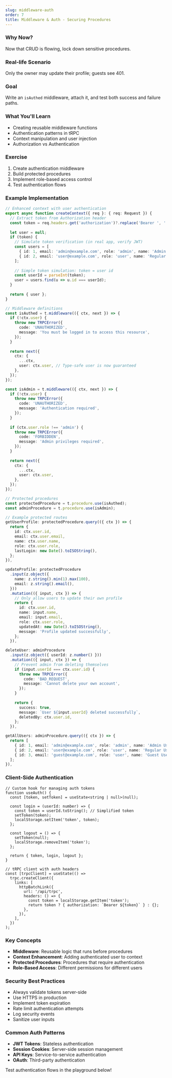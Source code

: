 ```yaml
---
slug: middleware-auth
order: 7
title: Middleware & Auth - Securing Procedures
---
```


### Why Now?
Now that CRUD is flowing, lock down sensitive procedures.

### Real-life Scenario
Only the owner may update their profile; guests see 401.

### Goal
Write an `isAuthed` middleware, attach it, and test both success and failure paths.

### What You'll Learn
- Creating reusable middleware functions
- Authentication patterns in tRPC
- Context manipulation and user injection
- Authorization vs Authentication

### Exercise

1. Create authentication middleware
2. Build protected procedures
3. Implement role-based access control
4. Test authentication flows

### Example Implementation

```ts
// Enhanced context with user authentication
export async function createContext({ req }: { req: Request }) {
  // Extract token from Authorization header
  const token = req.headers.get('authorization')?.replace('Bearer ', '');
  
  let user = null;
  if (token) {
    // Simulate token verification (in real app, verify JWT)
    const users = [
      { id: 1, email: 'admin@example.com', role: 'admin', name: 'Admin User' },
      { id: 2, email: 'user@example.com', role: 'user', name: 'Regular User' },
    ];
    
    // Simple token simulation: token = user id
    const userId = parseInt(token);
    user = users.find(u => u.id === userId);
  }
  
  return { user };
}

// Middleware definitions
const isAuthed = t.middleware(({ ctx, next }) => {
  if (!ctx.user) {
    throw new TRPCError({
      code: 'UNAUTHORIZED',
      message: 'You must be logged in to access this resource',
    });
  }
  
  return next({
    ctx: {
      ...ctx,
      user: ctx.user, // Type-safe user is now guaranteed
    },
  });
});

const isAdmin = t.middleware(({ ctx, next }) => {
  if (!ctx.user) {
    throw new TRPCError({
      code: 'UNAUTHORIZED',
      message: 'Authentication required',
    });
  }
  
  if (ctx.user.role !== 'admin') {
    throw new TRPCError({
      code: 'FORBIDDEN',
      message: 'Admin privileges required',
    });
  }
  
  return next({
    ctx: {
      ...ctx,
      user: ctx.user,
    },
  });
});

// Protected procedures
const protectedProcedure = t.procedure.use(isAuthed);
const adminProcedure = t.procedure.use(isAdmin);

// Example protected routes
getUserProfile: protectedProcedure.query(({ ctx }) => {
  return {
    id: ctx.user.id,
    email: ctx.user.email,
    name: ctx.user.name,
    role: ctx.user.role,
    lastLogin: new Date().toISOString(),
  };
}),

updateProfile: protectedProcedure
  .input(z.object({
    name: z.string().min(1).max(100),
    email: z.string().email(),
  }))
  .mutation(({ input, ctx }) => {
    // Only allow users to update their own profile
    return {
      id: ctx.user.id,
      name: input.name,
      email: input.email,
      role: ctx.user.role,
      updatedAt: new Date().toISOString(),
      message: 'Profile updated successfully',
    };
  }),

deleteUser: adminProcedure
  .input(z.object({ userId: z.number() }))
  .mutation(({ input, ctx }) => {
    // Prevent admin from deleting themselves
    if (input.userId === ctx.user.id) {
      throw new TRPCError({
        code: 'BAD_REQUEST',
        message: 'Cannot delete your own account',
      });
    }
    
    return {
      success: true,
      message: `User ${input.userId} deleted successfully`,
      deletedBy: ctx.user.id,
    };
  }),

getAllUsers: adminProcedure.query(({ ctx }) => {
  return [
    { id: 1, email: 'admin@example.com', role: 'admin', name: 'Admin User' },
    { id: 2, email: 'user@example.com', role: 'user', name: 'Regular User' },
    { id: 3, email: 'guest@example.com', role: 'user', name: 'Guest User' },
  ];
}),
```

### Client-Side Authentication

```tsx
// Custom hook for managing auth tokens
function useAuth() {
  const [token, setToken] = useState<string | null>(null);
  
  const login = (userId: number) => {
    const token = userId.toString(); // Simplified token
    setToken(token);
    localStorage.setItem('token', token);
  };
  
  const logout = () => {
    setToken(null);
    localStorage.removeItem('token');
  };
  
  return { token, login, logout };
}

// tRPC client with auth headers
const [trpcClient] = useState(() =>
  trpc.createClient({
    links: [
      httpBatchLink({
        url: '/api/trpc',
        headers: () => {
          const token = localStorage.getItem('token');
          return token ? { authorization: `Bearer ${token}` } : {};
        },
      }),
    ],
  })
);
```

### Key Concepts
- **Middleware**: Reusable logic that runs before procedures
- **Context Enhancement**: Adding authenticated user to context
- **Protected Procedures**: Procedures that require authentication
- **Role-Based Access**: Different permissions for different users

### Security Best Practices
- Always validate tokens server-side
- Use HTTPS in production
- Implement token expiration
- Rate limit authentication attempts
- Log security events
- Sanitize user inputs

### Common Auth Patterns
- **JWT Tokens**: Stateless authentication
- **Session Cookies**: Server-side session management
- **API Keys**: Service-to-service authentication
- **OAuth**: Third-party authentication

Test authentication flows in the playground below! 